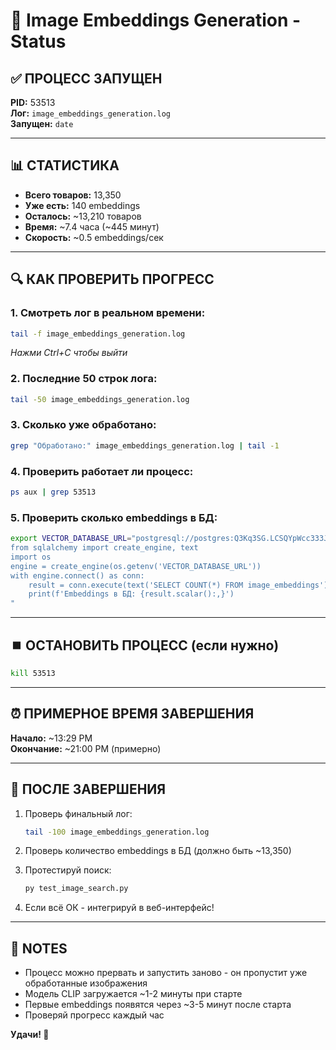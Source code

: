 # 🎨 Image Embeddings Generation - Status

## ✅ ПРОЦЕСС ЗАПУЩЕН

**PID:** 53513  
**Лог:** `image_embeddings_generation.log`  
**Запущен:** `date`

---

## 📊 СТАТИСТИКА

- **Всего товаров:** 13,350
- **Уже есть:** 140 embeddings
- **Осталось:** ~13,210 товаров
- **Время:** ~7.4 часа (~445 минут)
- **Скорость:** ~0.5 embeddings/сек

---

## 🔍 КАК ПРОВЕРИТЬ ПРОГРЕСС

### 1. Смотреть лог в реальном времени:
```bash
tail -f image_embeddings_generation.log
```
*Нажми Ctrl+C чтобы выйти*

### 2. Последние 50 строк лога:
```bash
tail -50 image_embeddings_generation.log
```

### 3. Сколько уже обработано:
```bash
grep "Обработано:" image_embeddings_generation.log | tail -1
```

### 4. Проверить работает ли процесс:
```bash
ps aux | grep 53513
```

### 5. Проверить сколько embeddings в БД:
```bash
export VECTOR_DATABASE_URL="postgresql://postgres:Q3Kq3SG.LCSQYpWcc333JlUpsUfJOxfG@switchback.proxy.rlwy.net:53625/railway" && python3 -c "
from sqlalchemy import create_engine, text
import os
engine = create_engine(os.getenv('VECTOR_DATABASE_URL'))
with engine.connect() as conn:
    result = conn.execute(text('SELECT COUNT(*) FROM image_embeddings'))
    print(f'Embeddings в БД: {result.scalar():,}')
"
```

---

## ⏹️ ОСТАНОВИТЬ ПРОЦЕСС (если нужно)

```bash
kill 53513
```

---

## ⏰ ПРИМЕРНОЕ ВРЕМЯ ЗАВЕРШЕНИЯ

**Начало:** ~13:29 PM  
**Окончание:** ~21:00 PM (примерно)

---

## 🎯 ПОСЛЕ ЗАВЕРШЕНИЯ

1. Проверь финальный лог:
   ```bash
   tail -100 image_embeddings_generation.log
   ```

2. Проверь количество embeddings в БД (должно быть ~13,350)

3. Протестируй поиск:
   ```bash
   py test_image_search.py
   ```

4. Если всё ОК - интегрируй в веб-интерфейс!

---

## 📝 NOTES

- Процесс можно прервать и запустить заново - он пропустит уже обработанные изображения
- Модель CLIP загружается ~1-2 минуты при старте
- Первые embeddings появятся через ~3-5 минут после старта
- Проверяй прогресс каждый час

**Удачи! 🚀**



